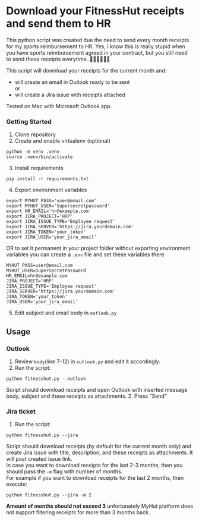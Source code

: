 # Download your FitnessHut receipts and send them to HR

This python script was created due the need to send every month receipts for my sports reimbursement to HR. 
Yes, I know this is really stupid when you have sports reimbursement agreed in your contract, but you still need to send these receipts everytime..🤦🏽‍♂️🤦🏽‍♂️

This script will download your receipts for the current month and:
- will create an email in Outlook ready to be sent  
or
- will create a Jira issue with receipts attached  

Tested on Mac with Microsoft Outlook app.

### Getting Started
1. Clone repository
2. Create and enable virtualenv (optional)
```
python -m venv .venv
source .venv/bin/activate
```
3. Install requirements
```
pip install -r requirements.txt
```
4. Export environment variables
```
export MYHUT_PASS='user@email.com'
export MYHUT_USER='Supersecretpassword'
export HR_EMAIL='hr@example.com'
export JIRA_PROJECT='HRP'
export JIRA_ISSUE_TYPE='Employee request'
export JIRA_SERVER='https://jira.yourdomain.com'
export JIRA_TOKEN='your_token'
export JIRA_USER='your_jira_email'
```
OR to set it permanent in your project folder without exporting environment variables you can create a `.env` file and set these variables there
```
MYHUT_PASS=user@email.com
MYHUT_USER=SuperSecretPassword
HR_EMAIL=hr@example.com
JIRA_PROJECT='HRP'
JIRA_ISSUE_TYPE='Employee request'
JIRA_SERVER='https://jira.yourdomain.com'
JIRA_TOKEN='your_token'
JIRA_USER='your_jira_email'
```
5. Edit subject and email body in `outlook.py`
## Usage
### Outlook
1. Review `body`(line 7-12) in `outlook.py` and edit it accordingly.
2. Run the script:
```
python fitnesshut.py --outlook
```
Script should download receipts and open Outlook with inserted message body, subject and these receipts as attachments.
2. Press "Send"
### Jira ticket
1. Run the script:
```
python fitnesshut.py --jira
```
Script should download receipts (by default for the current month only) and create Jira issue with title, description, and these receipts as attachments. It will post created issue link.  
In case you want to download receipts for the last 2-3 months, then you should pass the `-m` flag with number of months.  
For example if you want to download receipts for the last 2 months, then execute:
```
python fitnesshut.py --jira -m 2
```
**Amount of months should not exceed 3** unfortunately MyHut platform does not support filtering receipts for more than 3 months back.
